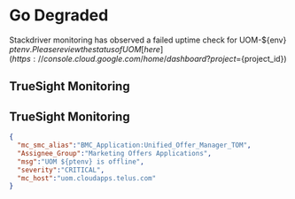 # Go Degraded
Stackdriver monitoring has observed a failed uptime check for UOM-${env} ${ptenv}. 
Please review the status of UOM [here](https://console.cloud.google.com/home/dashboard?project=${project_id})

## TrueSight Monitoring
## TrueSight Monitoring
```json
{
  "mc_smc_alias":"BMC_Application:Unified_Offer_Manager_TOM",
  "Assignee_Group":"Marketing Offers Applications",
  "msg":"UOM ${ptenv} is offline",
  "severity":"CRITICAL",
  "mc_host":"uom.cloudapps.telus.com"
}
```
